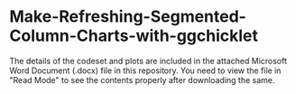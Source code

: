 # Make-Refreshing-Segmented-Column-Charts-with-ggchicklet

The details of the codeset and plots are included in the attached Microsoft Word Document (.docx) file in this repository. 
You need to view the file in "Read Mode" to see the contents properly after downloading the same.
